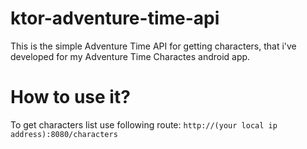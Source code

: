 # ktor-adventure-time-api
This is the simple Adventure Time API for getting characters, that i've developed for my Adventure Time Charactes android app.

# How to use it?
To get characters list use following route:
`http://(your local ip address):8080/characters`
